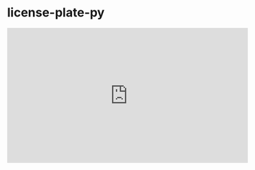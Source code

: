 # license-plate-py

<iframe width="560" height="315"
src="https://www.youtube.com/watch?v=V5hzuDWw8lI&feature=youtu.be"
frameborder="0" 
allow="accelerometer; autoplay; encrypted-media; gyroscope; picture-in-picture" 
allowfullscreen></iframe>

